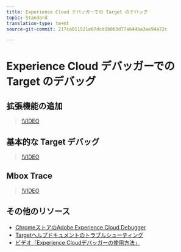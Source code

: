 ```yaml
---
title: Experience Cloud デバッガーでの Target のデバッグ
topic: Standard
translation-type: tm+mt
source-git-commit: 217ca811521e67dcd1b063d77a644ba3ae94a72c

---
```



# Experience Cloud デバッガーでの Target のデバッグ

## 拡張機能の追加

>[!VIDEO](https://video.tv.adobe.com/v/23114/?quality=12&captions=jpn)

## 基本的な Target デバッグ

>[!VIDEO](https://video.tv.adobe.com/v/23115/?quality=12&captions=jpn)

## Mbox Trace

>[!VIDEO](https://video.tv.adobe.com/v/23113/?quality=12&captions=jpn)

## その他のリソース

+ [ChromeストアのAdobe Experience Cloud Debugger](https://chrome.google.com/webstore/detail/adobe-experience-cloud-de/ocdmogmohccmeicdhlhhgepeaijenapj?hl=en)
+ [Targetヘルプドキュメントのトラブルシューティング](/help/r-troubleshooting-target/troubleshooting-target.md)
+ [ビデオ「Experience Cloudデバッガーの使用方法」](https://helpx.adobe.com/marketing-cloud-core/kt/using/experience-cloud-debugger-feature-video-use.html)
